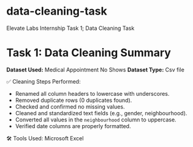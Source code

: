 # data-cleaning-task
Elevate Labs Internship Task 1; Data Cleaning Task
# Task 1: Data Cleaning Summary

**Dataset Used:** Medical Appointment No Shows
**Dataset Type:** Csv file

✅ Cleaning Steps Performed:
- Renamed all column headers to lowercase with underscores.
- Removed duplicate rows (0 duplicates found).
- Checked and confirmed no missing values.
- Cleaned and standardized text fields (e.g., gender, neighbourhood).
- Converted all values in the `neighbourhood` column to uppercase.
- Verified date columns are properly formatted.

🛠 Tools Used: Microsoft Excel
